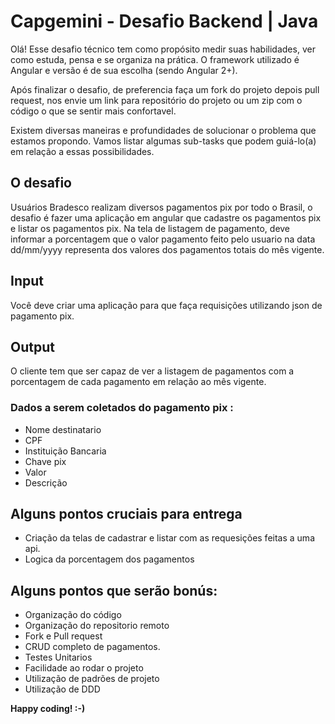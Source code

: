 # Capgemini - Desafio Backend | Java

Olá! Esse desafio técnico tem como propósito medir suas habilidades, ver como estuda, pensa e se organiza na prática. O framework utilizado é Angular e versão é de sua escolha (sendo Angular 2+). 

Após finalizar o desafio, de preferencia faça um fork do projeto depois pull request, nos envie um link para repositório do projeto ou um zip com o código o que se sentir mais confortavel.

Existem diversas maneiras e profundidades de solucionar o problema que estamos propondo. Vamos listar algumas sub-tasks que podem guiá-lo(a) em relação a essas possibilidades.

## O desafio

Usuários Bradesco realizam diversos pagamentos pix por todo o Brasil, o desafio é fazer uma aplicação em angular que cadastre os pagamentos pix e listar os pagamentos pix. Na tela de listagem de pagamento, deve informar a porcentagem que o valor pagamento feito pelo usuario na data dd/mm/yyyy representa  dos valores dos pagamentos totais do mês vigente.

## Input

Você deve criar uma aplicação para que faça requisições utilizando  json de pagamento pix. 

## Output

O cliente tem que ser capaz de ver a listagem de pagamentos com a porcentagem de cada pagamento em relação ao mês vigente.


### Dados a serem coletados do pagamento pix :

* Nome destinatario
* CPF
* Instituição Bancaria
* Chave pix
* Valor
* Descrição


## Alguns pontos cruciais para entrega
* Criação da telas de cadastrar e listar com as requesições feitas a uma api.
* Logica da porcentagem dos pagamentos

## Alguns pontos que serão bonús:

* Organização do código 
* Organização do repositorio remoto
* Fork e Pull request
* CRUD completo de pagamentos.
* Testes Unitarios 
* Facilidade ao rodar o projeto
* Utilização de padrões de projeto 
* Utilização de DDD

**Happy coding! :-)**
